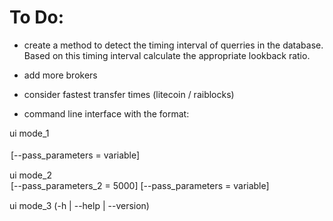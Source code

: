 <h1>To Do:</h1>


- create a method to detect the timing interval of querries in the database. Based on this timing interval calculate the appropriate lookback ratio.

- add more brokers

- consider fastest transfer times (litecoin / raiblocks)

- command line interface with the format:

ui mode_1 <option> <option> [--pass_parameters = variable]

ui mode_2 <option> [--pass_parameters_2 = 5000] [--pass_parameters = variable]

ui mode_3 (-h | --help | --version)

